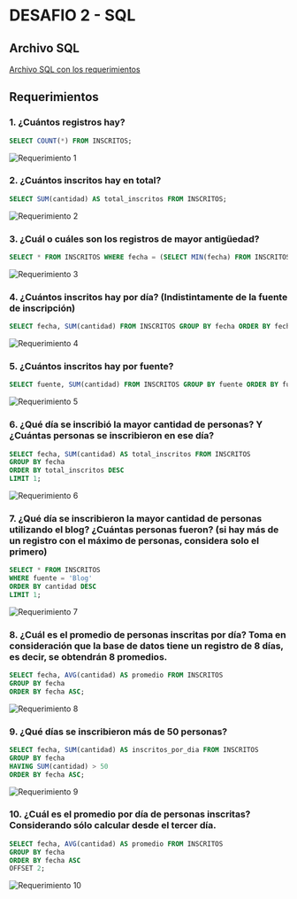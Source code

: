 # DESAFIO 2 - SQL

## Archivo SQL

[Archivo SQL con los requerimientos](/desafio_02_consultas_agrupadas.sql)

## Requerimientos

### 1. ¿Cuántos registros hay?

```sql
SELECT COUNT(*) FROM INSCRITOS;
```

![Requerimiento 1](./screenshots/req-1.png)

### 2. ¿Cuántos inscritos hay en total?

```sql
SELECT SUM(cantidad) AS total_inscritos FROM INSCRITOS;
```

![Requerimiento 2](./screenshots/req-2.png)

### 3. ¿Cuál o cuáles son los registros de mayor antigüedad?

```sql
SELECT * FROM INSCRITOS WHERE fecha = (SELECT MIN(fecha) FROM INSCRITOS);
```

![Requerimiento 3](./screenshots/req-3.png)

### 4. ¿Cuántos inscritos hay por día? (Indistintamente de la fuente de inscripción)

```sql
SELECT fecha, SUM(cantidad) FROM INSCRITOS GROUP BY fecha ORDER BY fecha ASC;
```

![Requerimiento 4](./screenshots/req-4.png)

### 5. ¿Cuántos inscritos hay por fuente?

```sql
SELECT fuente, SUM(cantidad) FROM INSCRITOS GROUP BY fuente ORDER BY fuente ASC;
```

![Requerimiento 5](./screenshots/req-5.png)

### 6. ¿Qué día se inscribió la mayor cantidad de personas? Y ¿Cuántas personas se inscribieron en ese día?

```sql
SELECT fecha, SUM(cantidad) AS total_inscritos FROM INSCRITOS
GROUP BY fecha
ORDER BY total_inscritos DESC
LIMIT 1;
```

![Requerimiento 6](./screenshots/req-6.png)

### 7. ¿Qué día se inscribieron la mayor cantidad de personas utilizando el blog? ¿Cuántas personas fueron? (si hay más de un registro con el máximo de personas, considera solo el primero)

```sql
SELECT * FROM INSCRITOS
WHERE fuente = 'Blog'
ORDER BY cantidad DESC
LIMIT 1;
```

![Requerimiento 7](./screenshots/req-7.png)

### 8. ¿Cuál es el promedio de personas inscritas por día? Toma en consideración que la base de datos tiene un registro de 8 días, es decir, se obtendrán 8 promedios.

```sql
SELECT fecha, AVG(cantidad) AS promedio FROM INSCRITOS
GROUP BY fecha
ORDER BY fecha ASC;
```

![Requerimiento 8](./screenshots/req-8.png)

### 9. ¿Qué días se inscribieron más de 50 personas?

```sql
SELECT fecha, SUM(cantidad) AS inscritos_por_dia FROM INSCRITOS
GROUP BY fecha
HAVING SUM(cantidad) > 50
ORDER BY fecha ASC;
```

![Requerimiento 9](./screenshots/req-9.png)

### 10. ¿Cuál es el promedio por día de personas inscritas? Considerando sólo calcular desde el tercer día.

```sql
SELECT fecha, AVG(cantidad) AS promedio FROM INSCRITOS
GROUP BY fecha
ORDER BY fecha ASC
OFFSET 2;
```

![Requerimiento 10](./screenshots/req-10.png)
